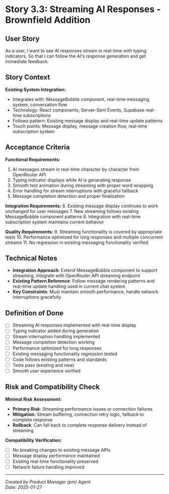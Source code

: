 # Story 3.3: Streaming AI Responses - Brownfield Addition

## User Story

As a user,
I want to see AI responses stream in real-time with typing indicators,
So that I can follow the AI's response generation and get immediate feedback.

## Story Context

**Existing System Integration:**
- Integrates with: MessageBubble component, real-time messaging system, conversation flow
- Technology: React components, Server-Sent Events, Supabase real-time subscriptions
- Follows pattern: Existing message display and real-time update patterns
- Touch points: Message display, message creation flow, real-time subscription system

## Acceptance Criteria

**Functional Requirements:**
1. AI messages stream in real-time character by character from OpenRouter API
2. Typing indicator displays while AI is generating response
3. Smooth text animation during streaming with proper word wrapping
4. Error handling for stream interruptions with graceful fallback
5. Message completion detection and proper finalization

**Integration Requirements:**
6. Existing message display continues to work unchanged for user messages
7. New streaming follows existing MessageBubble component patterns
8. Integration with real-time subscription system maintains current behavior

**Quality Requirements:**
9. Streaming functionality is covered by appropriate tests
10. Performance optimized for long responses and multiple concurrent streams
11. No regression in existing messaging functionality verified

## Technical Notes

- **Integration Approach**: Extend MessageBubble component to support streaming, integrate with OpenRouter API streaming endpoint
- **Existing Pattern Reference**: Follow message rendering patterns and real-time update handling used in current chat system
- **Key Constraints**: Must maintain smooth performance, handle network interruptions gracefully

## Definition of Done

- [ ] Streaming AI responses implemented with real-time display
- [ ] Typing indicator added during generation
- [ ] Stream interruption handling implemented
- [ ] Message completion detection working
- [ ] Performance optimized for long responses
- [ ] Existing messaging functionality regression tested
- [ ] Code follows existing patterns and standards
- [ ] Tests pass (existing and new)
- [ ] Smooth user experience verified

## Risk and Compatibility Check

**Minimal Risk Assessment:**
- **Primary Risk**: Streaming performance issues or connection failures
- **Mitigation**: Stream buffering, connection retry logic, fallback to complete response
- **Rollback**: Can fall back to complete response delivery instead of streaming

**Compatibility Verification:**
- [ ] No breaking changes to existing message APIs
- [ ] Message display performance maintained
- [ ] Existing real-time functionality preserved
- [ ] Network failure handling improved

---

*Created by Product Manager (pm) Agent*  
*Date: 2025-01-27*